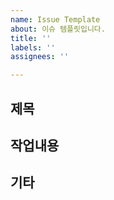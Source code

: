 ```yaml
---
name: Issue Template
about: 이슈 템플릿입니다.
title: ''
labels: ''
assignees: ''

---
```


##  제목

##  작업내용

## 기타
